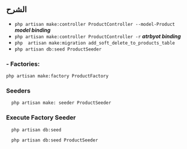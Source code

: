 ##  الشرح 

- ``php artisan make:controller ProductController --model-Product``  **_model binding_**
- ``php artisan make:controller ProductController -r``  **_atrbyot binding_**
- ``php  artisan make:migration add_soft_delete_to_products_table``
- ``php artisan db:seed ProductSeeder``

### - Factories:

` php artisan make:factory ProductFactory
`
###   Seeders


`  php artisan make: seeder ProductSeeder` 

### Execute Factory Seeder


`  php artisan db:seed`

`  php artisan db:seed ProductSeeder`
